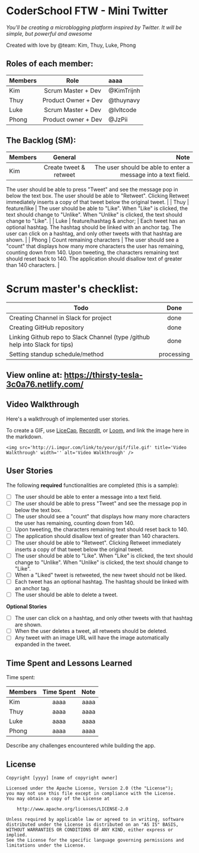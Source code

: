 # CoderSchool FTW - Mini Twitter
*You'll be creating a microblogging platform inspired by Twitter. It will be simple, but powerful and awesome*

Created with love by @team: Kim, Thuy, Luke, Phong

## Roles of each member:
| Members       | Role          | aaaa       |
| ------------- |:-------------:|:------------- |
| Kim       |     Scrum Master + Dev   | @KimTrijnh | 
| Thuy      |  Product Owner + Dev | @thuynavy|
| Luke          |  Scrum Master + Dev| @lvltcode
| Phong          |  Product owner + Dev       | @JzPii

## The Backlog (SM):
| Members       | General     | Note  |
| ------------- |:-------------:| -----:    |
| Kim        | Create tweet & retweet | The user should be able to enter a message into a text field.
The user should be able to press "Tweet" and see the message pop in below the text box.
The user should be able to "Retweet". Clicking Retweet immediately inserts a copy of that tweet below the original tweet. |
| Thuy | feature/like     | The user should be able to "Like". When "Like" is clicked, the text should change to "Unlike".
When "Unlike" is clicked, the text should change to "Like".    |
| Luke             | feature/hashtag & anchor;       | Each tweet has an optional hashtag. The hashtag should be linked with an anchor tag.
The user can click on a hashtag, and only other tweets with that hashtag are shown. |
| Phong       |   Count remaining characters    | The user should see a "count" that displays how many more characters the user has remaining, counting down from 140.
Upon tweeting, the characters remaining text should reset back to 140.
The application should disallow text of greater than 140 characters. |
  
# Scrum master's checklist:
| Todo       | Done     |
| ------------- |:-------------:|
| Creating Channel in Slack for project | done |
| Creating GitHub repository | done |
| Linking Github repo to Slack Channel (type /github help into Slack for tips) | done |
| Setting standup schedule/method | processing |


## View online at: https://thirsty-tesla-3c0a76.netlify.com/
  
## Video Walkthrough

Here's a walkthrough of implemented user stories.

To create a GIF, use [LiceCap](http://www.cockos.com/licecap/), [RecordIt](http://www.recordit.co), or [Loom](http://www.useloom.com), and link the image here in the markdown.

```
<img src='http://i.imgur.com/link/to/your/gif/file.gif' title='Video Walkthrough' width='' alt='Video Walkthrough' />
```

## User Stories

The following **required** functionalities are completed (this is a sample):

* [ ] The user should be able to enter a message into a text field.
* [ ] The user should be able to press "Tweet" and see the message pop in below the text box.
* [ ] The user should see a "count" that displays how many more characters the user has remaining, counting down from 140.
* [ ] Upon tweeting, the characters remaining text should reset back to 140.
* [ ] The application should disallow text of greater than 140 characters.
* [ ] The user should be able to "Retweet". Clicking Retweet immediately inserts a copy of that tweet below the original tweet.
* [ ] The user should be able to "Like". When "Like" is clicked, the text should change to "Unlike". When "Unlike" is clicked, the text should change to "Like".
* [ ] When a "Liked" tweet is retweeted, the new tweet should not be liked.
* [ ] Each tweet has an optional hashtag. The hashtag should be linked with an anchor tag.
* [ ] The user should be able to delete a tweet.

**Optional Stories**
* [ ] The user can click on a hashtag, and only other tweets with that hashtag are shown.
* [ ] When the user deletes a tweet, all retweets should be deleted.
* [ ] Any tweet with an image URL will have the image automatically expanded in the tweet.

## Time Spent and Lessons Learned

Time spent:

| Members       | Time Spent     | Note  |
| ------------- |:-------------:| -----:    |
| Kim        | aaaa | aaaa |
| Thuy | aaaa      | aaaa    |
| Luke             | aaaa      | aaaa |
| Phong       |   aaaa    | aaaa |


Describe any challenges encountered while building the app.

## License

    Copyright [yyyy] [name of copyright owner]

    Licensed under the Apache License, Version 2.0 (the "License");
    you may not use this file except in compliance with the License.
    You may obtain a copy of the License at

        http://www.apache.org/licenses/LICENSE-2.0

    Unless required by applicable law or agreed to in writing, software
    distributed under the License is distributed on an "AS IS" BASIS,
    WITHOUT WARRANTIES OR CONDITIONS OF ANY KIND, either express or implied.
    See the License for the specific language governing permissions and
    limitations under the License.


